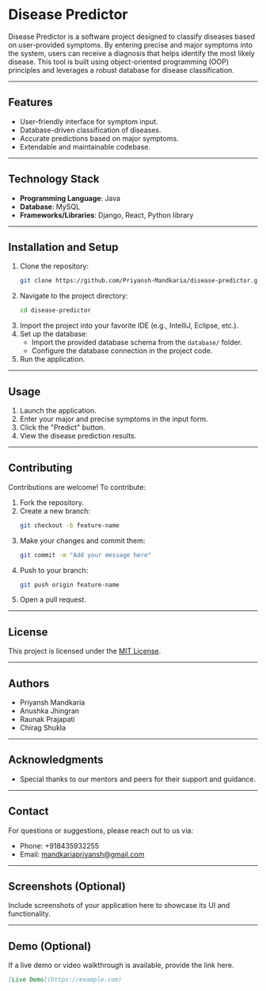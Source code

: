 # Disease Predictor

Disease Predictor is a software project designed to classify diseases based on user-provided symptoms. By entering precise and major symptoms into the system, users can receive a diagnosis that helps identify the most likely disease. This tool is built using object-oriented programming (OOP) principles and leverages a robust database for disease classification.

---

## Features
- User-friendly interface for symptom input.
- Database-driven classification of diseases.
- Accurate predictions based on major symptoms.
- Extendable and maintainable codebase.

---

## Technology Stack
- **Programming Language**: Java
- **Database**: MySQL
- **Frameworks/Libraries**: Django, React, Python library

---

## Installation and Setup

1. Clone the repository:
   ```bash
   git clone https://github.com/Priyansh-Mandkaria/disease-predictor.git
   ```
2. Navigate to the project directory:
   ```bash
   cd disease-predictor
   ```
3. Import the project into your favorite IDE (e.g., IntelliJ, Eclipse, etc.).
4. Set up the database:
   - Import the provided database schema from the `database/` folder.
   - Configure the database connection in the project code.
5. Run the application.

---

## Usage
1. Launch the application.
2. Enter your major and precise symptoms in the input form.
3. Click the "Predict" button.
4. View the disease prediction results.

---

## Contributing
Contributions are welcome! To contribute:
1. Fork the repository.
2. Create a new branch:
   ```bash
   git checkout -b feature-name
   ```
3. Make your changes and commit them:
   ```bash
   git commit -m "Add your message here"
   ```
4. Push to your branch:
   ```bash
   git push origin feature-name
   ```
5. Open a pull request.

---

## License
This project is licensed under the [MIT License](LICENSE).

---

## Authors
- Priyansh Mandkaria
- Anushka Jhingran
- Raunak Prajapati
- Chirag Shukla

---

## Acknowledgments
- Special thanks to our mentors and peers for their support and guidance.

---

## Contact
For questions or suggestions, please reach out to us via:
- Phone: +918435932255
- Email: mandkariapriyansh@gmail.com

---

## Screenshots (Optional)
Include screenshots of your application here to showcase its UI and functionality.

---

## Demo (Optional)
If a live demo or video walkthrough is available, provide the link here.

```markdown
[Live Demo](https://example.com)
